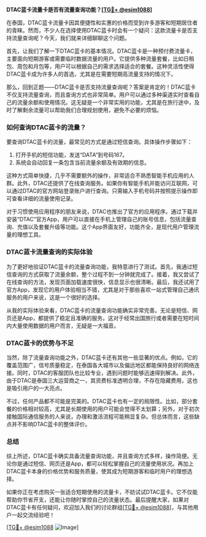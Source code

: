 **DTAC蓝卡流量卡是否有流量查询功能？[[TG💪+ @esim1088](https://t.me/s/esim1088)]**

在泰国，DTAC蓝卡流量卡因其便捷性和实惠的价格而受到许多游客和短期居住者的青睐。然而，不少人在选择使用DTAC蓝卡时会有一个疑问：这款流量卡是否支持流量查询呢？今天，我们就来详细聊聊这个问题。

首先，让我们了解一下DTAC蓝卡的基本情况。DTAC蓝卡是一种预付费流量卡，主要面向短期游客或需要临时数据流量的用户。它提供多种流量套餐，比如日租包、周包和月包等，用户可以根据自己的需求选择适合的套餐。这种灵活性使得DTAC蓝卡成为许多人的首选，尤其是在需要短期高流量支持的情况下。

那么，回到正题——DTAC蓝卡是否支持流量查询呢？答案是肯定的！DTAC蓝卡不仅支持流量查询，而且查询方式也非常简单。用户可以通过多种渠道实时查看自己的流量余额和使用情况。这无疑是一个非常实用的功能，尤其是在旅行途中，及时了解剩余流量可以帮助我们合理规划使用，避免不必要的烦恼。

### 如何查询DTAC蓝卡的流量？

要查询DTAC蓝卡的流量，最常见的方式是通过短信查询。具体操作步骤如下：

1. 打开手机的短信功能，发送“DATA”到号码167。
2. 系统会自动回复一条包含当前流量余额及有效期的信息。

这种方式简单快捷，几乎不需要额外的操作，非常适合不熟悉智能手机应用的人群。此外，DTAC还提供了在线查询服务。如果你有智能手机并能访问互联网，可以通过DTAC的官方网站登录账户进行查询。只需输入手机号码并按照提示操作即可查看详细的流量使用记录。

对于习惯使用应用程序的朋友来说，DTAC也推出了官方的应用程序。通过下载并安装“DTAC”官方App，用户可以直接在手机上管理自己的账号信息，包括流量查询、充值以及套餐升级等功能。这个App界面友好，功能齐全，是现代用户管理流量的理想工具。

### DTAC蓝卡流量查询的实际体验

为了更好地验证DTAC蓝卡的流量查询功能，我特意进行了测试。首先，我通过短信查询的方式获取了流量余额，整个过程不到一分钟就完成了。接着，我又尝试了在线查询的方法，发现页面加载速度很快，信息显示也很清晰。最后，我还试用了官方App，发现它的用户体验相当不错，尤其是对于那些喜欢一站式管理自己通讯服务的用户来说，这是一个很好的选择。

从我的实际体验来看，DTAC蓝卡的流量查询功能确实非常完善。无论是短信、网页还是App，都提供了稳定且准确的服务。这对于经常出国旅行或者需要在短时间内大量使用数据的用户而言，无疑是一大福音。

### DTAC蓝卡的优势与不足

当然，除了流量查询功能之外，DTAC蓝卡还有其他一些显著的优点。例如，它的覆盖范围广，信号质量稳定，在泰国各大城市以及偏远地区都能保持良好的网络连接。同时，DTAC的客服团队也比较专业，遇到问题时能够迅速得到解决。此外，由于DTAC是泰国三大运营商之一，其资费标准透明合理，不存在隐藏费用，这也是吸引用户的一大亮点。

不过，任何产品都不可能是完美的。DTAC蓝卡也有一定的局限性。比如，部分套餐的价格相对较高，尤其是长期使用的用户可能会觉得不太划算；另外，对于初次接触国际通信服务的人来说，办理和激活流程可能稍显复杂。但总体而言，这些缺点并不影响DTAC蓝卡的整体评价。

### 总结

综上所述，DTAC蓝卡确实具备流量查询功能，并且查询方式多样，操作简便。无论你是通过短信、网页还是App，都可以轻松掌握自己的流量使用状况。再加上DTAC蓝卡本身的价格优势和服务质量，使其成为短期游客和临时用户的理想选择。

如果你正在考虑购买一张适合短期使用的流量卡，不妨试试DTAC蓝卡。它不仅能帮助你节省开支，还能让你随时掌控自己的流量状态。最后提醒大家，如果对DTAC蓝卡有任何疑问，欢迎加入我们的讨论群组[[TG💪+ @esim1088](https://t.me/s/esim1088)]，与其他用户一起交流经验吧！

[[TG💪+ @esim1088](https://t.me/s/esim1088) ![Image](https://i.postimg.cc/4NQfJmqS/Snipaste-2025-05-13-00-14-12.png)]